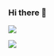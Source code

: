 ### Hi there 👋

<!--
**junhoco/junhoco** is a ✨ _special_ ✨ repository because its `README.md` (this file) appears on your GitHub profile.

Here are some ideas to get you started:

- 🔭 I’m currently working on ...
- 🌱 I’m currently learning ...
- 👯 I’m looking to collaborate on ...
- 🤔 I’m looking for help with ...
- 💬 Ask me about ...
- 📫 How to reach me: ...
- 😄 Pronouns: ...
- ⚡ Fun fact: ...
-->
[<img src="https://img.shields.io/badge/{내용}-{배경 색깔}?style={스타일}&logo={로고이름}&logoColor={로고 색깔}"/>](https://img.shields.io/static/v1?label=<LABEL>&message=<MESSAGE>&color=<COLOR>)

<img src="https://img.shields.io/badge/Scss-green?style=flat&logo=Sass&logoColor=FFA116"/>
